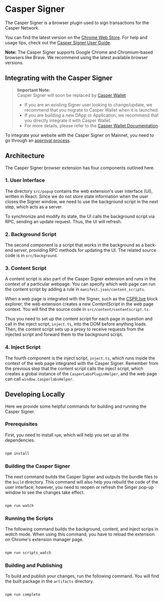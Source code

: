 # Casper Signer

The Casper Signer is a browser plugin used to sign transactions for the Casper Network.

You can find the latest version on the [Chrome Web Store](https://chrome.google.com/webstore/detail/casperlabs-signer/djhndpllfiibmcdbnmaaahkhchcoijce). For help and usage tips, check out the [Casper Signer User Guide](https://casper.network/docs/workflow/signer-guide).

**Note:** The Casper Signer supports Google Chrome and Chromium-based browsers like Brave. We recommend using the latest available browser versions.

## Integrating with the Casper Signer


> **Important Note:**  
> Casper Signer will soon be replaced by [Casper Wallet](https://www.casperwallet.io/)
> - If you are an existing Signer user looking to change/update, we recommend that you migrate to Casper Wallet when it is launched. 
> - If you are building a new DApp or Application, we recommend that you directly integrate it with Casper Wallet.
> - For more details, please refer to the [Casper Wallet Documentation](https://casperwallet.io/develop). 



To integrate your website with the Casper Signer on Mainnet, you need to go through an [approval process](https://github.com/casper-ecosystem/signer/wiki/Casper-Signer-Whitelisting-Request-Guide).

## Architecture 

The Casper Signer browser extension has four components outlined here.

### 1. User Interface

The directory `src/popup` contains the web extension's user interface (UI), written in React. Since we do not store state information when the user closes the Signer window, we need to use the background script in the next step, which acts as a server. 

To synchronize and modify its state, the UI calls the background script via RPC, sending an update request. Thus, the UI will refresh.

### 2. Background Script

The second component is a script that works in the background as a back-end server, providing RPC methods for updating the UI. The related source code is in `src/background`.

### 3. Content Script

A content script is also part of the Casper Signer extension and runs in the context of a particular webpage. You can specify which web page can run the content script by adding a rule in `manifest.json/content_scripts`. 

When a web page is integrated with the Signer, such as the [CSPR.live](https://cspr.live/) block explorer; the web extension creates a new *ContentScript* in the web page context. You will find the source code in `src/content/contentscript.ts`. 

Thus you need to set up the content script for each page in question and call in the inject script, `inject.ts`, into the DOM before anything loads. Then, the content script sets up a proxy to receive requests from the injected script and forward them to the background script.

### 4. Inject Script

The fourth component is the inject script, `inject.ts`, which runs inside the context of the web page integrated with the Casper Signer. Remember from the previous step that the content script calls the inject script, which creates a global instance of the `CasperLabsPluginHelper`, and the web page can call `window.casperlabsHelper`.

## Developing Locally

Here we provide some helpful commands for building and running the Casper Signer.

### Prerequisites

First, you need to install `npm`, which will help you set up all the dependencies.

```bash

npm install

```

### Building the Casper Signer

The next command builds the Casper Signer and outputs the bundle files to the `build` directory. This command will also help you rebuild the code of the user interface; however, you need to reopen or refresh the Singer pop-up window to see the changes take effect.

```bash

npm run watch

```

### Running the Scripts

The following command builds the background, content, and inject scrips in *watch* mode. When using this command, you have to reload the extension on Chrome's extension manager page.

```bash

npm run scripts_watch

```

### Building and Publishing

To build and publish your changes, run the following command. You will find the built package in the `artifacts` directory.

```bash

npm run complete

```


